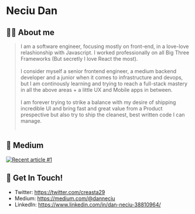 # Neciu Dan

## 👨‍💻 About me

> I am a software engineer, focusing mostly on front-end, in a love-love relashionship with Javascript. I worked professionally on all Big Three Frameworks (But secretly I love React the most). 
> <br/> <br/> I consider myself a senior frontend engineer, a medium backend developer and a junior when it comes to infrastructure and devops, but I am continously learning and trying to reach a full-stack mastery in all the above areas + a little UX and Mobile apps in between. 
> <br/> <br/> I am forever trying to strike a balance with my desire of shipping incredible UI and bring fast and great value from a Product prespective but also try to ship the cleanest, best written code I can manage. 
> <br/><br/>


## 📝 Medium 

<a target="_blank" href="https://github-readme-medium-recent-article.vercel.app/medium/@danneciu/0"><img src="https://github-readme-medium-recent-article.vercel.app/medium/@danneciu/0" alt="Recent article #1"></a>

## 📮 Get In Touch!
- Twitter: https://twitter.com/creasta29
- Medium: https://medium.com/@danneciu
- LinkedIn: https://www.linkedin.com/in/dan-neciu-38810964/
